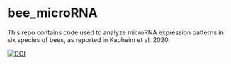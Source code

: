 # bee_microRNA
This repo contains code used to analyze microRNA expression patterns in six species of bees, as reported in Kapheim et al. 2020.

[![DOI](https://zenodo.org/badge/250347886.svg)](https://zenodo.org/badge/latestdoi/250347886)
